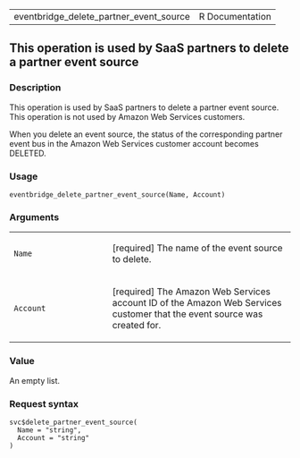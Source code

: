 <table style="width: 100%;">
<tbody>
<tr class="odd">
<td>eventbridge_delete_partner_event_source</td>
<td style="text-align: right;">R Documentation</td>
</tr>
</tbody>
</table>

## This operation is used by SaaS partners to delete a partner event source

### Description

This operation is used by SaaS partners to delete a partner event
source. This operation is not used by Amazon Web Services customers.

When you delete an event source, the status of the corresponding partner
event bus in the Amazon Web Services customer account becomes DELETED.

### Usage

    eventbridge_delete_partner_event_source(Name, Account)

### Arguments

<table>
<colgroup>
<col style="width: 35%" />
<col style="width: 65%" />
</colgroup>
<tbody>
<tr class="odd">
<td><code
id="eventbridge_delete_partner_event_source_:_Name">Name</code></td>
<td><p>[required] The name of the event source to delete.</p></td>
</tr>
<tr class="even">
<td><code
id="eventbridge_delete_partner_event_source_:_Account">Account</code></td>
<td><p>[required] The Amazon Web Services account ID of the Amazon Web
Services customer that the event source was created for.</p></td>
</tr>
</tbody>
</table>

### Value

An empty list.

### Request syntax

    svc$delete_partner_event_source(
      Name = "string",
      Account = "string"
    )
